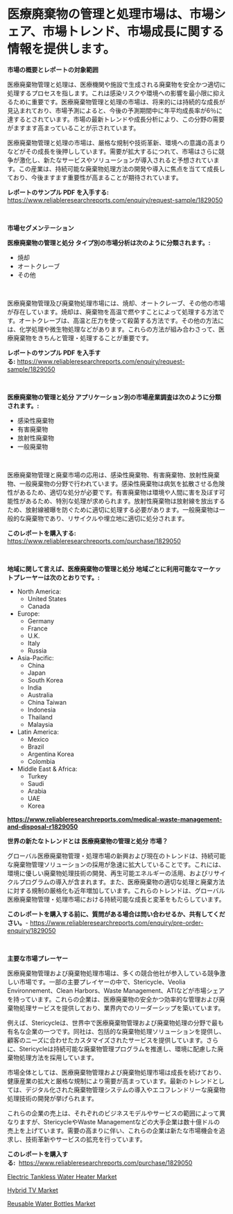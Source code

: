 <p><h1>医療廃棄物の管理と処理市場は、市場シェア、市場トレンド、市場成長に関する情報を提供します。</h1></p><p><strong>市場の概要とレポートの対象範囲</strong></p>
<p><p>医療廃棄物管理と処理は、医療機関や施設で生成される廃棄物を安全かつ適切に処理するプロセスを指します。これは感染リスクや環境への影響を最小限に抑えるために重要です。医療廃棄物管理と処理の市場は、将来的には持続的な成長が見込まれており、市場予測によると、今後の予測期間中に年平均成長率が6％に達するとされています。市場の最新トレンドや成長分析により、この分野の需要がますます高まっていることが示されています。</p><p>医療廃棄物管理と処理の市場は、厳格な規制や技術革新、環境への意識の高まりなどがその成長を後押ししています。需要が拡大するにつれて、市場はさらに競争が激化し、新たなサービスやソリューションが導入されると予想されています。この産業は、持続可能な廃棄物処理方法の開発や導入に焦点を当てて成長しており、今後ますます重要性が高まることが期待されています。</p></p>
<p><strong>レポートのサンプル PDF を入手する:</strong> <a href="https://www.reliableresearchreports.com/enquiry/request-sample/1829050">https://www.reliableresearchreports.com/enquiry/request-sample/1829050</a></p>
<p>&nbsp;</p>
<p><strong>市場セグメンテーション</strong></p>
<p><strong>医療廃棄物の管理と処分 タイプ別の市場分析は次のように分類されます。:</strong></p>
<p><ul><li>焼却</li><li>オートクレーブ</li><li>その他</li></ul></p>
<p>&nbsp;</p>
<p><p>医療廃棄物管理及び廃棄物処理市場には、焼却、オートクレーブ、その他の市場が存在しています。焼却は、廃棄物を高温で燃やすことによって処理する方法です。オートクレーブは、高温と圧力を使って殺菌する方法です。その他の方法には、化学処理や微生物処理などがあります。これらの方法が組み合わさって、医療廃棄物をきちんと管理・処理することが重要です。</p></p>
<p><strong>レポートのサンプル PDF を入手する:</strong>&nbsp;<a href="https://www.reliableresearchreports.com/enquiry/request-sample/1829050">https://www.reliableresearchreports.com/enquiry/request-sample/1829050</a></p>
<p>&nbsp;</p>
<p><strong> 医療廃棄物の管理と処分 アプリケーション別の市場産業調査は次のように分類されます。:</strong></p>
<p><ul><li>感染性廃棄物</li><li>有害廃棄物</li><li>放射性廃棄物</li><li>一般廃棄物</li></ul></p>
<p>&nbsp;</p>
<p><p>医療廃棄物管理と廃棄市場の応用は、感染性廃棄物、有害廃棄物、放射性廃棄物、一般廃棄物の分野で行われています。感染性廃棄物は病気を拡散させる危険性があるため、適切な処分が必要です。有害廃棄物は環境や人間に害を及ぼす可能性があるため、特別な処理が求められます。放射性廃棄物は放射線を放出するため、放射線被曝を防ぐために適切に処理する必要があります。一般廃棄物は一般的な廃棄物であり、リサイクルや埋立地に適切に処分されます。</p></p>
<p><strong>このレポートを購入する:</strong>&nbsp; <a href="https://www.reliableresearchreports.com/purchase/1829050">https://www.reliableresearchreports.com/purchase/1829050</a></p>
<p>&nbsp;</p>
<p><strong>地域に関して言えば、医療廃棄物の管理と処分 地域ごとに利用可能なマーケットプレーヤーは次のとおりです。:</strong></p>
<p><ul>
    <li>
        North America:
        <ul>
            <li>United States</li>
            <li>Canada</li>
        </ul>
    </li>
    <li>
        Europe:
        <ul>
            <li>Germany</li>
            <li>France</li>
            <li>U.K.</li>
            <li>Italy</li>
            <li>Russia</li>
        </ul>
    </li>
    <li>
        Asia-Pacific:
        <ul>
            <li>China</li>
            <li>Japan</li>
            <li>South Korea</li>
            <li>India</li>
            <li>Australia</li>
            <li>China Taiwan</li>
            <li>Indonesia</li>
            <li>Thailand</li>
            <li>Malaysia</li>
        </ul>
    </li>
    <li>
        Latin America:
        <ul>
            <li>Mexico</li>
            <li>Brazil</li>
            <li>Argentina Korea</li>
            <li>Colombia</li>
        </ul>
    </li>
    <li>
        Middle East & Africa:
        <ul>
            <li>Turkey</li>
            <li>Saudi</li>
            <li>Arabia</li>
            <li>UAE</li>
            <li>Korea</li>
        </ul>
    </li>
    </ul></p>
<p><strong><a href="https://www.reliableresearchreports.com/medical-waste-management-and-disposal-r1829050">https://www.reliableresearchreports.com/medical-waste-management-and-disposal-r1829050</a></strong>&nbsp;</p>
<p><strong>世界の新たなトレンドとは 医療廃棄物の管理と処分 市場？</strong></p>
<p><p>グローバル医療廃棄物管理・処理市場の新興および現在のトレンドは、持続可能な廃棄物管理ソリューションの採用が急速に拡大していることです。これには、環境に優しい廃棄物処理技術の開発、再生可能エネルギーの活用、およびリサイクルプログラムの導入が含まれます。また、医療廃棄物の適切な処理と廃棄方法に対する規制の厳格化も近年増加しています。これらのトレンドは、グローバル医療廃棄物管理・処理市場における持続可能な成長と変革をもたらしています。</p></p>
<p><strong>このレポートを購入する前に、質問がある場合は問い合わせるか、共有してください。</strong>- <a href="https://www.reliableresearchreports.com/enquiry/pre-order-enquiry/1829050">https://www.reliableresearchreports.com/enquiry/pre-order-enquiry/1829050</a></p>
<p>&nbsp;</p>
<p><strong>主要な市場プレーヤー</strong></p>
<p><p>医療廃棄物管理および廃棄物処理市場は、多くの競合他社が参入している競争激しい市場です。一部の主要プレイヤーの中で、Stericycle、Veolia Environnement、Clean Harbors、Waste Management、ATIなどが市場シェアを持っています。これらの企業は、医療廃棄物の安全かつ効率的な管理および廃棄物処理サービスを提供しており、業界内でのリーダーシップを築いています。</p><p>例えば、Stericycleは、世界中で医療廃棄物管理および廃棄物処理の分野で最も有名な企業の一つです。同社は、包括的な廃棄物処理ソリューションを提供し、顧客のニーズに合わせたカスタマイズされたサービスを提供しています。さらに、Stericycleは持続可能な廃棄物管理プログラムを推進し、環境に配慮した廃棄物処理方法を採用しています。</p><p>市場全体としては、医療廃棄物管理および廃棄物処理市場は成長を続けており、健康産業の拡大と厳格な規制により需要が高まっています。最新のトレンドとしては、デジタル化された廃棄物管理システムの導入やエコフレンドリーな廃棄物処理技術の開発が挙げられます。</p><p>これらの企業の売上は、それぞれのビジネスモデルやサービスの範囲によって異なりますが、StericycleやWaste Managementなどの大手企業は数十億ドルの売上を上げています。需要の高まりに伴い、これらの企業は新たな市場機会を追求し、技術革新やサービスの拡充を行っています。</p></p>
<p><strong>このレポートを購入する:</strong>&nbsp;&nbsp;<a href="https://www.reliableresearchreports.com/purchase/1829050">https://www.reliableresearchreports.com/purchase/1829050</a></p>
<p><p><a href="https://www.linkedin.com/pulse/electric-tankless-water-heater-market-share-evolution-5ih3e?trackingId=XQVnK%2B6RbbceqUHz4QON2A%3D%3D">Electric Tankless Water Heater Market</a></p><p><a href="https://www.linkedin.com/pulse/hybrid-tv-market-size-trends-complete-industry-overview-vojme?trackingId=ku3IhGS3amFrHOC0cDd6ZA%3D%3D">Hybrid TV Market</a></p><p><a href="https://www.linkedin.com/pulse/reusable-water-bottles-market-size-reveals-best-marketing-o8wpe?trackingId=ijiBOm0c4MIcxLsF%2F5pHbw%3D%3D">Reusable Water Bottles Market</a></p></p>